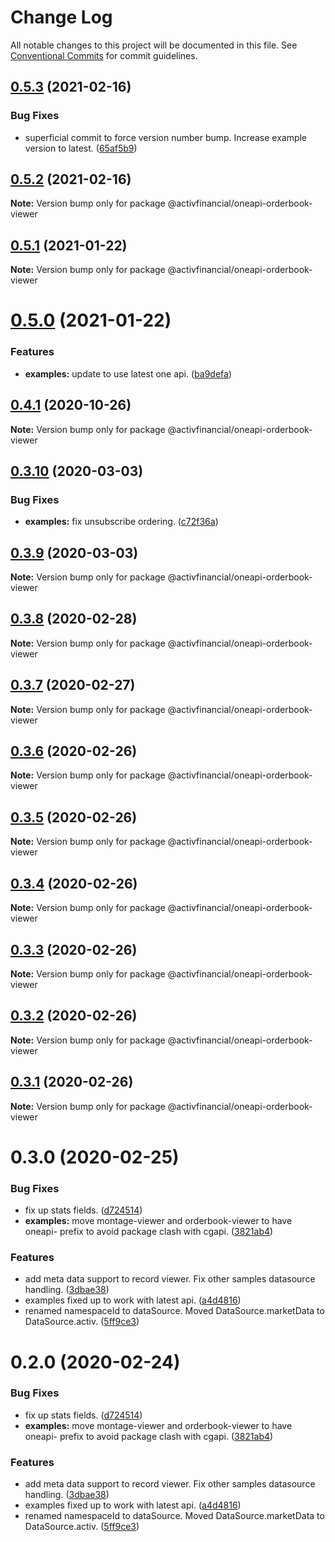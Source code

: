 # Change Log

All notable changes to this project will be documented in this file.
See [Conventional Commits](https://conventionalcommits.org) for commit guidelines.

## [0.5.3](https://github.com/activfinancial/one-api/compare/@activfinancial/oneapi-orderbook-viewer@0.5.2...@activfinancial/oneapi-orderbook-viewer@0.5.3) (2021-02-16)


### Bug Fixes

* superficial commit to force version number bump. Increase example version to latest. ([65af5b9](https://github.com/activfinancial/one-api/commit/65af5b9ebc470a884575ff69579904cb63aa612f))





## [0.5.2](https://github.com/activfinancial/one-api/compare/@activfinancial/oneapi-orderbook-viewer@0.5.1...@activfinancial/oneapi-orderbook-viewer@0.5.2) (2021-02-16)

**Note:** Version bump only for package @activfinancial/oneapi-orderbook-viewer





## [0.5.1](https://github.com/activfinancial/one-api/compare/@activfinancial/oneapi-orderbook-viewer@0.5.0...@activfinancial/oneapi-orderbook-viewer@0.5.1) (2021-01-22)

**Note:** Version bump only for package @activfinancial/oneapi-orderbook-viewer





# [0.5.0](https://github.com/activfinancial/one-api/compare/@activfinancial/oneapi-orderbook-viewer@0.4.1...@activfinancial/oneapi-orderbook-viewer@0.5.0) (2021-01-22)


### Features

* **examples:** update to use latest one api. ([ba9defa](https://github.com/activfinancial/one-api/commit/ba9defa40025884886d7820400e8e38fd01cccf3))





## [0.4.1](https://github.com/activfinancial/one-api/compare/@activfinancial/oneapi-orderbook-viewer@0.3.10...@activfinancial/oneapi-orderbook-viewer@0.4.1) (2020-10-26)

**Note:** Version bump only for package @activfinancial/oneapi-orderbook-viewer





## [0.3.10](https://github.com/activfinancial/one-api/compare/@activfinancial/oneapi-orderbook-viewer@0.3.9...@activfinancial/oneapi-orderbook-viewer@0.3.10) (2020-03-03)


### Bug Fixes

* **examples:** fix unsubscribe ordering. ([c72f36a](https://github.com/activfinancial/one-api/commit/c72f36a))





## [0.3.9](https://github.com/activfinancial/one-api/compare/@activfinancial/oneapi-orderbook-viewer@0.3.8...@activfinancial/oneapi-orderbook-viewer@0.3.9) (2020-03-03)

**Note:** Version bump only for package @activfinancial/oneapi-orderbook-viewer





## [0.3.8](https://github.com/activfinancial/one-api/compare/@activfinancial/oneapi-orderbook-viewer@0.3.7...@activfinancial/oneapi-orderbook-viewer@0.3.8) (2020-02-28)

**Note:** Version bump only for package @activfinancial/oneapi-orderbook-viewer





## [0.3.7](https://github.com/activfinancial/one-api/compare/@activfinancial/oneapi-orderbook-viewer@0.3.6...@activfinancial/oneapi-orderbook-viewer@0.3.7) (2020-02-27)

**Note:** Version bump only for package @activfinancial/oneapi-orderbook-viewer





## [0.3.6](https://github.com/activfinancial/one-api/compare/@activfinancial/oneapi-orderbook-viewer@0.3.5...@activfinancial/oneapi-orderbook-viewer@0.3.6) (2020-02-26)

**Note:** Version bump only for package @activfinancial/oneapi-orderbook-viewer





## [0.3.5](https://github.com/activfinancial/one-api/compare/@activfinancial/oneapi-orderbook-viewer@0.3.4...@activfinancial/oneapi-orderbook-viewer@0.3.5) (2020-02-26)

**Note:** Version bump only for package @activfinancial/oneapi-orderbook-viewer





## [0.3.4](https://github.com/activfinancial/one-api/compare/@activfinancial/oneapi-orderbook-viewer@0.3.3...@activfinancial/oneapi-orderbook-viewer@0.3.4) (2020-02-26)

**Note:** Version bump only for package @activfinancial/oneapi-orderbook-viewer





## [0.3.3](https://github.com/activfinancial/one-api/compare/@activfinancial/oneapi-orderbook-viewer@0.3.2...@activfinancial/oneapi-orderbook-viewer@0.3.3) (2020-02-26)

**Note:** Version bump only for package @activfinancial/oneapi-orderbook-viewer





## [0.3.2](https://github.com/activfinancial/one-api/compare/@activfinancial/oneapi-orderbook-viewer@0.3.1...@activfinancial/oneapi-orderbook-viewer@0.3.2) (2020-02-26)

**Note:** Version bump only for package @activfinancial/oneapi-orderbook-viewer





## [0.3.1](https://github.com/activfinancial/one-api/compare/@activfinancial/oneapi-orderbook-viewer@0.3.0...@activfinancial/oneapi-orderbook-viewer@0.3.1) (2020-02-26)

**Note:** Version bump only for package @activfinancial/oneapi-orderbook-viewer





# 0.3.0 (2020-02-25)


### Bug Fixes

* fix up stats fields. ([d724514](https://github.com/activfinancial/one-api/commit/d724514))
* **examples:** move montage-viewer and orderbook-viewer to have oneapi- prefix to avoid package clash with cgapi. ([3821ab4](https://github.com/activfinancial/one-api/commit/3821ab4))


### Features

* add meta data support to record viewer. Fix other samples datasource handling. ([3dbae38](https://github.com/activfinancial/one-api/commit/3dbae38))
* examples fixed up to work with latest api. ([a4d4816](https://github.com/activfinancial/one-api/commit/a4d4816))
* renamed namespaceId to dataSource. Moved DataSource.marketData to DataSource.activ. ([5ff9ce3](https://github.com/activfinancial/one-api/commit/5ff9ce3))





# 0.2.0 (2020-02-24)


### Bug Fixes

* fix up stats fields. ([d724514](https://github.com/activfinancial/one-api/commit/d724514))
* **examples:** move montage-viewer and orderbook-viewer to have oneapi- prefix to avoid package clash with cgapi. ([3821ab4](https://github.com/activfinancial/one-api/commit/3821ab4))


### Features

* add meta data support to record viewer. Fix other samples datasource handling. ([3dbae38](https://github.com/activfinancial/one-api/commit/3dbae38))
* examples fixed up to work with latest api. ([a4d4816](https://github.com/activfinancial/one-api/commit/a4d4816))
* renamed namespaceId to dataSource. Moved DataSource.marketData to DataSource.activ. ([5ff9ce3](https://github.com/activfinancial/one-api/commit/5ff9ce3))
